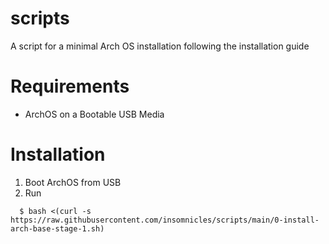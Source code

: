 # scripts

A script for a minimal Arch OS installation following the installation guide 

# Requirements

- ArchOS on a Bootable USB Media


# Installation

1. Boot ArchOS from USB
2. Run 

```
  $ bash <(curl -s https://raw.githubusercontent.com/insomnicles/scripts/main/0-install-arch-base-stage-1.sh)
```


